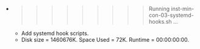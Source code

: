 * >>>>>>>>> Running inst-min-con-03-systemd-hooks.sh ...
  * Add systemd hook scripts.
  * Disk size = 1460676K. Space Used = 72K. Runtime = 00:00:00:00.
